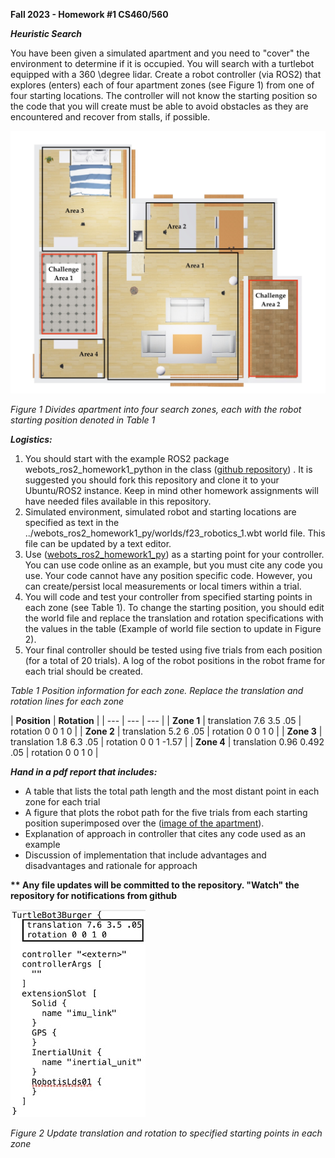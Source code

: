 **Fall 2023 - Homework #1 CS460/560**

***Heuristic Search***

You have been given a simulated apartment and you need to "cover" the environment to determine if it is occupied. You will search with a turtlebot equipped with a 360 \degree lidar. Create a robot controller (via ROS2) that explores (enters) each of four apartment zones (see Figure 1) from one of four starting locations. The controller will not know the starting position so the code that you will create must be able to avoid obstacles as they are encountered and recover from stalls, if possible.

![Apartment Zones](./apartment_zones.png)

_Figure 1 Divides apartment into four search zones, each with the robot starting position denoted in Table 1_

***Logistics:***

1. You should start with the example ROS2 package webots\_ros2\_homework1\_python in the class ([github repository](https://github.com/monicadelaine/f23_robotics/tree/main)) . It is suggested you should fork this repository and clone it to your Ubuntu/ROS2 instance. Keep in mind other homework assignments will have needed files available in this repository.
2. Simulated environment, simulated robot and starting locations are specified as text in the ../webots\_ros2\_homework1\_py/worlds/f23\_robotics\_1.wbt world file. This file can be updated by a text editor.
3. Use ([webots\_ros2\_homework1\_py](../webots_ros2_homework1_python/webots_ros2_homework1_python/webots_ros2_homework1_python.py)) as a starting point for your controller. You can use code online as an example, but you must cite any code you use. Your code cannot have any position specific code. However, you can create/persist local measurements or local timers within a trial.
4. You will code and test your controller from specified starting points in each zone (see Table 1). To change the starting position, you should edit the world file and replace the translation and rotation specifications with the values in the table (Example of world file section to update in Figure 2).
5. Your final controller should be tested using five trials from each position (for a total of 20 trials). A log of the robot positions in the robot frame for each trial should be created.

_Table 1 Position information for each zone. Replace the translation and rotation lines for each zone_


| **Position** | **Rotation** |
| --- | --- | --- |
| **Zone 1** | translation 7.6 3.5 .05 | rotation 0 0 1 0 |
| **Zone 2** | translation 5.2 6 .05 | rotation 0 0 1 0 |
| **Zone 3** | translation 1.8 6.3 .05 | rotation 0 0 1 -1.57 |
| **Zone 4** | translation 0.96 0.492 .05 | rotation 0 0 1 0 |




***Hand in a pdf report that includes:***

- A table that lists the total path length and the most distant point in each zone for each trial
- A figure that plots the robot path for the five trials from each starting position superimposed over the ([image of the apartment](./apartment.png)).
- Explanation of approach in controller that cites any code used as an example
- Discussion of implementation that include advantages and disadvantages and rationale for approach



**\*\* Any file updates will be committed to the repository. "Watch" the repository for notifications from github**

![Turtlebot position code](./turtlebot_position_update.jpg)

_Figure 2 Update translation and rotation to specified starting points in each zone_
